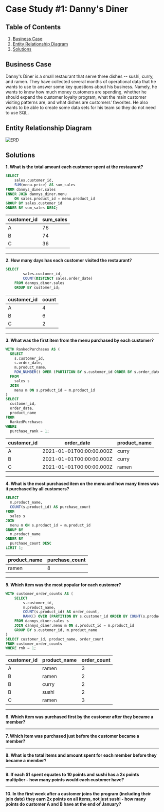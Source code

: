 # Case Study #1: Danny's Diner

## Table of Contents
1. [Business Case](#business-case)
2. [Entity Relationship Diagram](#entity-relationship-diagram)
3. [Solutions](#solutions)

## Business Case
Danny's Diner is a small restaurant that serve three dishes -- sushi, curry, and ramen. They have collected several months of operational data that he wants to use to answer some key questions about his business. Namely, he wants to know how much money customers are spending, whether he should expand the customer loyalty program, what the main customer visiting patterns are, and what dishes are customers' favorites. He also wants to be able to create some data sets for his team so they do not need to use SQL. 

## Entity Relationship Diagram
![ERD](./ERD.png)


## Solutions
**1. What is the total amount each customer spent at the restaurant?**

```sql
SELECT 
    sales.customer_id, 
    SUM(menu.price) AS sum_sales
FROM dannys_diner.sales
INNER JOIN dannys_diner.menu 
    ON sales.product_id = menu.product_id
GROUP BY sales.customer_id
ORDER BY sum_sales DESC;
```

| customer_id | sum_sales |
| ----------- | --------- |
| A           | 76        |
| B           | 74        |
| C           | 36        |

---
**2. How many days has each customer visited the restaurant?**

```sql
SELECT
    	sales.customer_id,
        COUNT(DISTINCT sales.order_date)
    FROM dannys_diner.sales
    GROUP BY customer_id;
```

| customer_id | count |
| ----------- | ----- |
| A           | 4     |
| B           | 6     |
| C           | 2     |

---
**3. What was the first item from the menu purchased by each customer?**

```sql
WITH RankedPurchases AS (
  SELECT 
    s.customer_id,
    s.order_date,
    m.product_name,
    ROW_NUMBER() OVER (PARTITION BY s.customer_id ORDER BY s.order_date) AS purchase_rank
  FROM 
    sales s
  JOIN 
    menu m ON s.product_id = m.product_id
)
SELECT 
  customer_id,
  order_date,
  product_name
FROM 
  RankedPurchases
WHERE 
  purchase_rank = 1;
```

| customer_id | order_date               | product_name |
| ----------- | ------------------------ | ------------ |
| A           | 2021-01-01T00:00:00.000Z | curry        |
| B           | 2021-01-01T00:00:00.000Z | curry        |
| C           | 2021-01-01T00:00:00.000Z | ramen        |

---
**4. What is the most purchased item on the menu and how many times was it purchased by all customers?**

```sql
SELECT 
  m.product_name,
  COUNT(s.product_id) AS purchase_count
FROM 
  sales s
JOIN 
  menu m ON s.product_id = m.product_id
GROUP BY 
  m.product_name
ORDER BY 
  purchase_count DESC
LIMIT 1;
```

| product_name | purchase_count |
|--------------|----------------|
| ramen        | 8              |

---
**5. Which item was the most popular for each customer?**

```sql
WITH customer_order_counts AS (
    SELECT 
        s.customer_id, 
        m.product_name, 
        COUNT(s.product_id) AS order_count,
        RANK() OVER (PARTITION BY s.customer_id ORDER BY COUNT(s.product_id) DESC) AS rnk
    FROM dannys_diner.sales s
    JOIN dannys_diner.menu m ON s.product_id = m.product_id
    GROUP BY s.customer_id, m.product_name
)
SELECT customer_id, product_name, order_count
FROM customer_order_counts
WHERE rnk = 1;
```

| customer_id | product_name | order_count |
|-------------|--------------|-------------|
| A           | ramen        | 3           |
| B           | ramen        | 2           |
| B           | curry        | 2           |
| B           | sushi        | 2           |
| C           | ramen        | 3           |

---
**6. Which item was purchased first by the customer after they became a member?**

---
**7. Which item was purchased just before the customer became a member?**

---
**8. What is the total items and amount spent for each member before they became a member?**


---
**9. If each $1 spent equates to 10 points and sushi has a 2x points multiplier - how many points would each customer have?**

---
**10. In the first week after a customer joins the program (including their join date) they earn 2x points on all items, not just sushi - how many points do customer A and B have at the end of January?**

